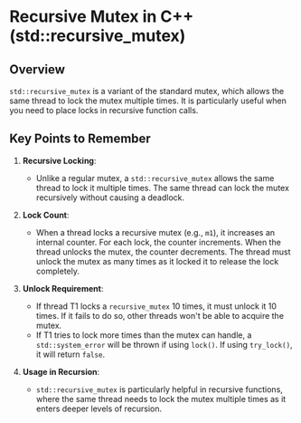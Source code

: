 # Recursive Mutex in C++ (std::recursive_mutex)

## Overview

`std::recursive_mutex` is a variant of the standard mutex, which allows the same thread to lock the mutex multiple times. It is particularly useful when you need to place locks in recursive function calls.

## Key Points to Remember

1. **Recursive Locking**:
   - Unlike a regular mutex, a `std::recursive_mutex` allows the same thread to lock it multiple times. The same thread can lock the mutex recursively without causing a deadlock.

2. **Lock Count**:
   - When a thread locks a recursive mutex (e.g., `m1`), it increases an internal counter. For each lock, the counter increments. When the thread unlocks the mutex, the counter decrements. The thread must unlock the mutex as many times as it locked it to release the lock completely.

3. **Unlock Requirement**:
   - If thread T1 locks a `recursive_mutex` 10 times, it must unlock it 10 times. If it fails to do so, other threads won't be able to acquire the mutex.
   - If T1 tries to lock more times than the mutex can handle, a `std::system_error` will be thrown if using `lock()`. If using `try_lock()`, it will return `false`.

4. **Usage in Recursion**:
   - `std::recursive_mutex` is particularly helpful in recursive functions, where the same thread needs to lock the mutex multiple times as it enters deeper levels of recursion.
